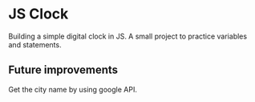 # JS Clock

Building a simple digital clock in JS. A small project to practice variables and statements.


## Future improvements

Get the city name by using google API.
